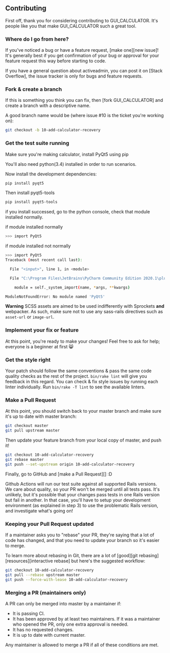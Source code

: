 ## Contributing

First off, thank you for considering contributing to GUI_CALCULATOR. It's people
like you that make GUI_CALCULATOR such a great tool.

### Where do I go from here?

If you've noticed a bug or have a feature request, [make one][new issue]! It's
generally best if you get confirmation of your bug or approval for your feature
request this way before starting to code.

If you have a general question about activeadmin, you can post it on [Stack
Overflow], the issue tracker is only for bugs and feature requests.

### Fork & create a branch

If this is something you think you can fix, then [fork GUI_CALCULATOR] and create
a branch with a descriptive name.

A good branch name would be (where issue #10 is the ticket you're working on):

```sh
git checkout -b 10-add-calculator-recovery
```

### Get the test suite running

Make sure you're making calculator, install PyQt5 using pip

You'll also need python(3.4) installed in order to run scenarios.

Now install the development dependencies:

```sh
pip install pyqt5
```

Then install pyqt5-tools

```sh
pip install pyqt5-tools
```

if you install successed, go to the python console, check that module installed normally.

if module installed normally

```sh
>>> import PyQt5
```

if module installed not normally

```sh
>>> import PyQt5
Traceback (most recent call last):

  File "<input>", line 1, in <module>

  File "C:\Program Files\JetBrains\PyCharm Community Edition 2020.1\plugins\python-ce\helpers\pydev\_pydev_bundle\pydev_import_hook.py", line 21, in do_import

    module = self._system_import(name, *args, **kwargs)

ModuleNotFoundError: No module named 'PyQt5'
```

**Warning** SCSS assets are aimed to be used indifferently with Sprockets **and** webpacker.
As such, make sure not to use any sass-rails directives such as `asset-url` or `image-url`.

### Implement your fix or feature

At this point, you're ready to make your changes! Feel free to ask for help;
everyone is a beginner at first :smile_cat:

### Get the style right

Your patch should follow the same conventions & pass the same code quality
checks as the rest of the project. `bin/rake lint` will give you feedback in
this regard. You can check & fix style issues by running each linter
individually. Run `bin/rake -T lint` to see the available linters.

### Make a Pull Request

At this point, you should switch back to your master branch and make sure it's
up to date with master branch:

```sh
git checkout master
git pull upstream master
```

Then update your feature branch from your local copy of master, and push it!

```sh
git checkout 10-add-calculator-recovery
git rebase master
git push --set-upstream origin 10-add-calculator-recovery
```

Finally, go to GitHub and [make a Pull Request][] :D

Github Actions will run our test suite against all supported Rails versions. We
care about quality, so your PR won't be merged until all tests pass. It's
unlikely, but it's possible that your changes pass tests in one Rails version
but fail in another. In that case, you'll have to setup your development
environment (as explained in step 3) to use the problematic Rails version, and
investigate what's going on!

### Keeping your Pull Request updated

If a maintainer asks you to "rebase" your PR, they're saying that a lot of code
has changed, and that you need to update your branch so it's easier to merge.

To learn more about rebasing in Git, there are a lot of [good][git rebasing]
[resources][interactive rebase] but here's the suggested workflow:

```sh
git checkout 10-add-calculator-recovery
git pull --rebase upstream master
git push --force-with-lease 10-add-calculator-recovery
```

### Merging a PR (maintainers only)

A PR can only be merged into master by a maintainer if:

* It is passing CI.
* It has been approved by at least two maintainers. If it was a maintainer who
  opened the PR, only one extra approval is needed.
* It has no requested changes.
* It is up to date with current master.

Any maintainer is allowed to merge a PR if all of these conditions are
met.
